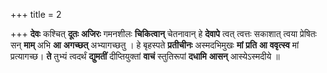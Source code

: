 +++
title = 2

+++
**देवः** कश्चित् **दूतः** **अजिरः** गमनशीलः **चिकित्वान्** चेतनावान् हे **देवापे** त्वत् त्वत्तः सकाशात् त्वया प्रेषितः सन् **माम्** अभि **आ** **अगच्छत्** अभ्यागच्छतु । हे बृहस्पते **प्रतीचीनः** अस्मदभिमुखः **मां** **प्रति** **आ** **ववृत्स्व** मां प्रत्यागच्छ। **ते** तुभ्यं त्वदर्थं **द्युमतीं** दीप्तियुक्तां **वाचं** स्तुतिरूपां **दधामि** **आसन्** आस्येऽस्मदीये ॥